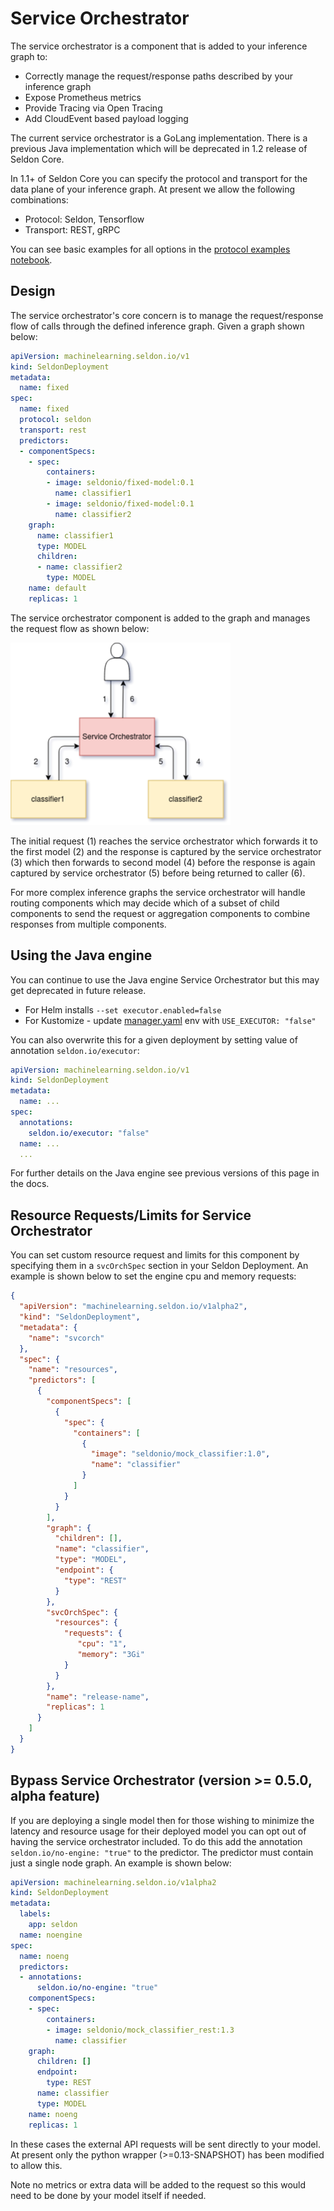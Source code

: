 # Service Orchestrator

The service orchestrator is a component that is added to your inference graph to:

- Correctly manage the request/response paths described by your inference graph
- Expose Prometheus metrics
- Provide Tracing via Open Tracing
- Add CloudEvent based payload logging

The current service orchestrator is a GoLang implementation. There is a previous Java implementation which will be deprecated in 1.2 release of Seldon Core.

In 1.1+ of Seldon Core you can specify the protocol and transport for the data plane of your inference graph. At present we allow the following combinations:

 * Protocol: Seldon, Tensorflow
 * Transport: REST, gRPC

You can see basic examples for all options in the [protocol examples notebook](../examples/protocol_examples.html).

## Design

The service orchestrator's core concern is to manage the request/response flow of calls through the defined inference graph. Given a graph shown below:
```YAML
apiVersion: machinelearning.seldon.io/v1
kind: SeldonDeployment
metadata:
  name: fixed
spec:
  name: fixed
  protocol: seldon
  transport: rest
  predictors:
  - componentSpecs:
    - spec:
        containers:
        - image: seldonio/fixed-model:0.1
          name: classifier1
        - image: seldonio/fixed-model:0.1
          name: classifier2
    graph:
      name: classifier1
      type: MODEL
      children:
      - name: classifier2
        type: MODEL
    name: default
    replicas: 1
```

The service orchestrator component is added to the graph and manages the request flow as shown below:

![svc-orch](./svcOrch1.png)

The initial request (1) reaches the service orchestrator which forwards it to the first model (2) and the response is captured by the service orchestrator (3) which then forwards to second model (4) before the response is again captured by service orchestrator (5) before being returned to caller (6).

For more complex inference graphs the service orchestrator will handle routing components which may decide which of a subset of child components to send the request or aggregation components to combine responses from multiple components.


## Using the Java engine

You can continue to use the Java engine Service Orchestrator but this may get deprecated in future release.

  * For Helm installs `--set executor.enabled=false`
  * For Kustomize - update [manager.yaml](https://github.com/SeldonIO/seldon-core/blob/master/operator/config/manager/manager.yaml) env with `USE_EXECUTOR: "false"`

You can also overwrite this for a given deployment by setting value of annotation `seldon.io/executor`:
```YAML
apiVersion: machinelearning.seldon.io/v1
kind: SeldonDeployment
metadata:
  name: ...
spec:
  annotations:
    seldon.io/executor: "false"
  name: ...
  ...
```

For further details on the Java engine see previous versions of this page in the docs.

## Resource Requests/Limits for Service Orchestrator

You can set custom resource request and limits for this component by specifying them in a `svcOrchSpec` section in your Seldon Deployment. An example is shown below to set the engine cpu and memory requests:

```JSON
{
  "apiVersion": "machinelearning.seldon.io/v1alpha2",
  "kind": "SeldonDeployment",
  "metadata": {
    "name": "svcorch"
  },
  "spec": {
    "name": "resources",
    "predictors": [
      {
        "componentSpecs": [
          {
            "spec": {
              "containers": [
                {
                  "image": "seldonio/mock_classifier:1.0",
                  "name": "classifier"
                }
              ]
            }
          }
        ],
        "graph": {
          "children": [],
          "name": "classifier",
          "type": "MODEL",
          "endpoint": {
            "type": "REST"
          }
        },
        "svcOrchSpec": {
          "resources": {
            "requests": {
               "cpu": "1",
               "memory": "3Gi"
            }
          }
        },
        "name": "release-name",
        "replicas": 1
      }
    ]
  }
}

```

## Bypass Service Orchestrator (version >= 0.5.0, alpha feature)

If you are deploying a single model then for those wishing to minimize the latency and resource usage for their deployed model you can opt out of having the service orchestrator included. To do this add the annotation `seldon.io/no-engine: "true"` to the predictor. The predictor must contain just a single node graph. An example is shown below:

```YAML
apiVersion: machinelearning.seldon.io/v1alpha2
kind: SeldonDeployment
metadata:
  labels:
    app: seldon
  name: noengine
spec:
  name: noeng
  predictors:
  - annotations:
      seldon.io/no-engine: "true"
    componentSpecs:
    - spec:
        containers:
        - image: seldonio/mock_classifier_rest:1.3
          name: classifier
    graph:
      children: []
      endpoint:
        type: REST
      name: classifier
      type: MODEL
    name: noeng
    replicas: 1
```

In these cases the external API requests will be sent directly to your model. At present only the python wrapper (>=0.13-SNAPSHOT) has been modified to allow this.

Note no metrics or extra data will be added to the request so this would need to be done by your model itself if needed.
